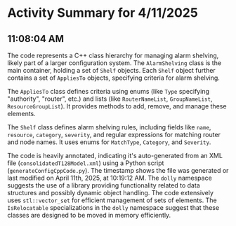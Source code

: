 # Activity Summary for 4/11/2025

## 11:08:04 AM
The code represents a C++ class hierarchy for managing alarm shelving, likely part of a larger configuration system.  The `AlarmShelving` class is the main container, holding a set of `Shelf` objects. Each `Shelf` object further contains a set of `AppliesTo` objects, specifying criteria for alarm shelving.

The `AppliesTo` class defines criteria using enums (like `Type` specifying "authority", "router", etc.) and lists (like `RouterNameList`, `GroupNameList`, `ResourceGroupList`).  It provides methods to add, remove, and manage these elements.

The `Shelf` class defines alarm shelving rules, including fields like `name`, `resource`, `category`, `severity`, and regular expressions for matching router and node names.  It uses enums for `MatchType`, `Category`, and `Severity`.

The code is heavily annotated, indicating it's auto-generated from an XML file (`consolidatedT128Model.xml`) using a Python script (`generateConfigCppCode.py`).  The timestamp shows the file was generated or last modified on April 11th, 2025, at 10:19:12 AM.  The `dolly` namespace suggests the use of a library providing functionality related to data structures and possibly dynamic object handling.  The code extensively uses `stl::vector_set` for efficient management of sets of elements.  The `IsRelocatable` specializations in the `dolly` namespace suggest that these classes are designed to be moved in memory efficiently.
